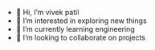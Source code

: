 - 👋 Hi, I’m vivek patil
- 👀 I’m interested in exploring new things 
- 🌱 I’m currently learning engineering
- 💞️ I’m looking to collaborate on projects

<!---
vivekvp28/vivekvp28 is a ✨ special ✨ repository because its `README.md` (this file) appears on your GitHub profile.
You can click the Preview link to take a look at your changes.
--->
